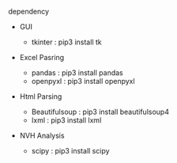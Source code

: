 

dependency
  - GUI
    - tkinter : pip3 install tk

  - Excel Pasring
    - pandas : pip3 install pandas 
    - openpyxl : pip3 install openpyxl
  
  - Html Parsing
    - Beautifulsoup : pip3 install beautifulsoup4
    - lxml : pip3 install lxml
  
  - NVH Analysis
    - scipy : pip3 install scipy
